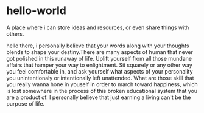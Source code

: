 # hello-world
A place where i can store ideas and resources, or even share things with others.

hello there, i personally believe that your words along with your thoughts blends to shape your destiny.There are many aspects of human that never got polished in this runaway of life. Uplift yourself from all those mundane affairs that hamper your way to enlightment. Sit squarely or any other way you feel comfortable in, and ask yourself what aspects of your personality you unintentionaly or intentionally left unattended. What are those skill that you really wanna hone in youself in order to march toward happiness, which is lost somewhere in the process of this broken educational system that you are a product of. I personally believe that just earning a living can't be the purpose of life.
